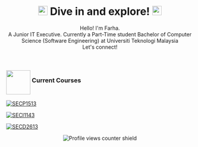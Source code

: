 
<h1 align='center'>
    <img src="https://raw.githubusercontent.com/Tarikul-Islam-Anik/Animated-Fluent-Emojis/master/Emojis/Hand%20gestures/Waving%20Hand%20Light%20Skin%20Tone.png" alt="Waving Hand Light Skin Tone" width="25" height="25" />
    Dive in and explore!
    <img src="https://raw.githubusercontent.com/Tarikul-Islam-Anik/Animated-Fluent-Emojis/master/Emojis/Hand%20gestures/Waving%20Hand%20Light%20Skin%20Tone.png" alt="Waving Hand Light Skin Tone" width="25" height="25" />
 </h1>

<p align='center'>
  Hello! I'm Farha.
  <br>
  A Junior IT Executive. Currently a Part-Time student Bachelor of Computer Science (Software Engineering) at Universiti Teknologi Malaysia
  <br>
  Let's connect!
</p>

<br/>

<h3>
  <img src="https://raw.githubusercontent.com/MarieLynneBlock/MarieLynneBlock/master/gifs/postits.gif" width="65" align="middle"> Current Courses
</h3>

[![SECP1513](https://img.shields.io/badge/SECP1513--TECHNOLOGY%20AND%20INFORMATION%20SYSTEM-purple?style=for-the-badge&logo=github)](https://github.com/frhwld/SECP1513-Technology-and-Information-System)

[![SECI1143](https://img.shields.io/badge/SECI1143--PROBABILITY%20%26%20STATISTICAL%20DATA%20ANALYSIS-blue?style=for-the-badge&logo=github)](https://github.com/frhwld/SECI-1143-Probability-Statistical-Data-Analysis)

[![SECD2613](https://img.shields.io/badge/SECD2613--SYSTEM%20ANALYSIS%20AND%20DESIGN-green?style=for-the-badge&logo=github)](https://github.com/frhwld/SECD2613-System-Analysis-Design)



<div align='center'>

![Profile views counter shield](https://komarev.com/ghpvc/?username=frhwld&style=plastic&color=brightgreen&label=Profile+Viewed:)

